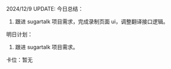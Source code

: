 2024/12/9 UPDATE:
今日总结：

1. 跟进 sugartalk 项目需求，完成录制页面 ui，调整翻译接口逻辑。

明日计划：

1. 跟进 sugartalk 项目需求。

卡位：暂无
